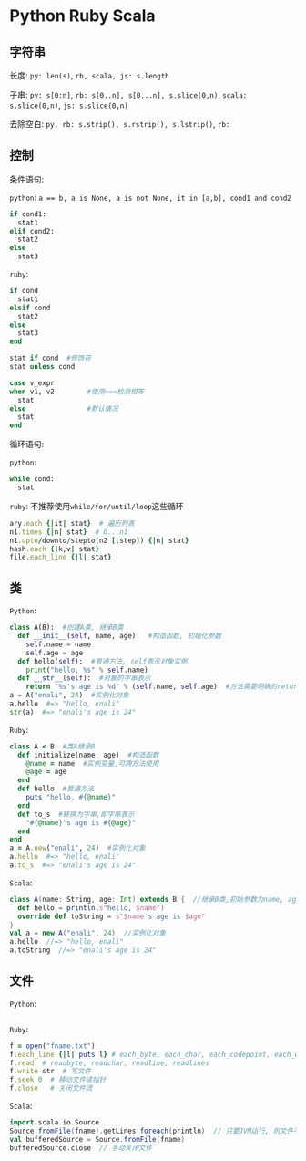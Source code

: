 # Python Ruby Scala

## 字符串

长度: `py: len(s)`, `rb, scala, js: s.length`

子串: `py: s[0:n]`, `rb: s[0..n], s[0...n], s.slice(0,n)`, `scala: s.slice(0,n)`, `js: s.slice(0,n)`

去除空白: `py, rb: s.strip(), s.rstrip(), s.lstrip()`, `rb: `

## 控制

条件语句: 

`python`: `a == b, a is None, a is not None, it in [a,b], cond1 and cond2`
```python
if cond1:
  stat1
elif cond2:
  stat2
else
  stat3
```

`ruby`:
```ruby
if cond
  stat1
elsif cond 
  stat2
else 
  stat3
end

stat if cond  #修饰符
stat unless cond

case v_expr
when v1, v2        #使用===检测相等
  stat
else               #默认情况
  stat
end
```

循环语句:

`python`:
```python
while cond:
  stat
```

`ruby`: 不推荐使用`while/for/until/loop`这些循环
```ruby
ary.each {|it| stat}  # 遍历列表
n1.times {|n| stat}  # 0...n1
n1.upto/downto/stepto(n2 [,step]) {|n| stat}
hash.each {|k,v| stat}
file.each_line {|l| stat}
```

## 类

`Python`:

```python
class A(B):  #创建A类, 继承B类
  def __init__(self, name, age):  #构造函数, 初始化参数
    self.name = name
    self.age = age
  def hello(self):  #普通方法, self表示对象实例
    print("hello, %s" % self.name)
  def __str__(self):  #对象的字串表示
    return "%s's age is %d" % (self.name, self.age)  #方法需要明确的return
a = A("enali", 24)  #实例化对象
a.hello  #=> "hello, enali"
str(a)  #=> "enali's age is 24"
```

`Ruby`:

```ruby
class A < B  #类A继承B
  def initialize(name, age)  #构造函数
    @name = name  #实例变量,可跨方法使用
    @age = age
  end
  def hello  #普通方法
    puts "hello, #{@name}"
  end
  def to_s  #转换为字串,即字串表示
    "#{@name}'s age is #{@age}"
  end
end
a = A.new("enali", 24)  #实例化对象
a.hello  #=> "hello, enali"
a.to_s  #=> "enali's age is 24"
```

`Scala`:

```scala
class A(name: String, age: Int) extends B {  //继承B类,初始参数为name, age
  def hello = println(s"hello, $name")
  override def toString = s"$name's age is $age"
}
val a = new A("enali", 24)  //实例化对象
a.hello  //=> "hello, enali"
a.toString  //=> "enali's age is 24"
```

## 文件

`Python`:

```python
```

`Ruby`:

```ruby
f = open("fname.txt")
f.each_line {|l| puts l} # each_byte, each_char, each_codepoint, each_with_index(带行号)
f.read  # readbyte, readchar, readline, readlines
f.write str  # 写文件
f.seek 0  # 移动文件读指针
f.close   # 关闭文件流
```

`Scala`:

```scala
import scala.io.Source
Source.fromFile(fname).getLines.foreach(println)  // 只要JVM运行, 则文件不会关闭
val bufferedSource = Source.fromFile(fname)
bufferedSource.close  // 手动关闭文件
```
